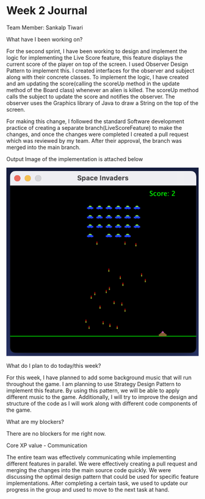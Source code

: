 # Week 2 Journal


Team Member: Sankalp Tiwari


What have I been working on?

For the second sprint, I have been working to design and implement the logic for implementing the Live Score feature, this feature displays the current score of the player on top of the screen. I used Observer Design Pattern to implement this. I created interfaces for the observer and subject along with their concrete classes. To implement the logic, I have created and am updating the score(calling the scoreUp method in the update method of the Board class) whenever an alien is killed. The scoreUp method calls the subject to update the score and notifies the observer. The observer uses the Graphics library of Java to draw a String on the top of the screen.

For making this change, I followed the standard Software development practice of creating a separate branch(LiveScoreFeature) to make the changes, and once the changes were completed I created a pull request which was reviewed by my team. After their approval, the branch was merged into the main branch. 

Output Image of the implementation is attached below

![Live_Score_Implementation_Week2](https://github.com/nguyensjsu/fa22-202-gang-of-four/blob/LiveScoreFeature/Other%20Resources/Live%20Score%20Implementation%20Week%202.png)


What do I plan to do today/this week?

For this week, I have planned to add some background music that will run throughout the game. I am planning to use Strategy Design Pattern to implement this feature. By using this pattern, we will be able to apply different music to the game. Additionally, I will try to improve the design and structure of the code as I will work along with different code components of the game.


What are my blockers?

There are no blockers for me right now. 


Core XP value - Communication

The entire team was effectively communicating while implementing different features in parallel. We were effectively creating a pull request and merging the changes into the main source code quickly. We were discussing the optimal design pattern that could be used for specific feature implementations. After completing a certain task, we used to update our progress in the group and used to move to the next task at hand. 

